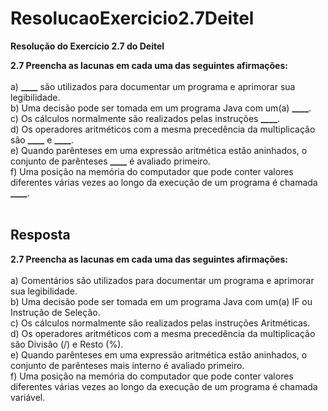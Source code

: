 # ResolucaoExercicio2.7Deitel

**Resolução do Exercício 2.7 do Deitel**

**2.7 Preencha as lacunas em cada uma das seguintes afirmações:**<br><br>
a) **\_\_\_\_** são utilizados para documentar um programa e aprimorar sua legibilidade.<br>
b) Uma decisão pode ser tomada em um programa Java com um(a) **\_\_\_\_**.<br>
c) Os cálculos normalmente são realizados pelas instruções **\_\_\_\_**.<br>
d) Os operadores aritméticos com a mesma precedência da multiplicação são **\_\_\_\_** e **\_\_\_\_**.<br>
e) Quando parênteses em uma expressão aritmética estão aninhados, o conjunto de parênteses **\_\_\_\_** é avaliado primeiro.<br>
f) Uma posição na memória do computador que pode conter valores diferentes várias vezes ao longo da execução de um programa é chamada **\_\_\_\_**. <br><br>

## Resposta

**2.7 Preencha as lacunas em cada uma das seguintes afirmações:**<br><br>
a) Comentários são utilizados para documentar um programa e aprimorar sua legibilidade.<br>
b) Uma decisão pode ser tomada em um programa Java com um(a) IF ou Instrução de Seleção.<br>
c) Os cálculos normalmente são realizados pelas instruções Aritméticas. <br>
d) Os operadores aritméticos com a mesma precedência da multiplicação são Divisão (/) e Resto (%).<br>
e) Quando parênteses em uma expressão aritmética estão aninhados, o conjunto de parênteses mais interno é avaliado primeiro.<br>
f) Uma posição na memória do computador que pode conter valores diferentes várias vezes ao longo da execução de um programa é chamada variável. <br><br>
